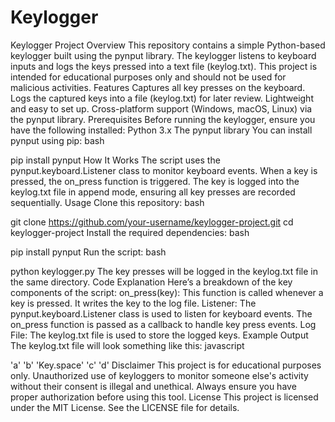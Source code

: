 # Keylogger
Keylogger Project
Overview
This repository contains a simple Python-based keylogger built using the pynput library. The keylogger listens to keyboard inputs and logs the keys pressed into a text file (keylog.txt). This project is intended for educational purposes only and should not be used for malicious activities.
Features
Captures all key presses on the keyboard.
Logs the captured keys into a file (keylog.txt) for later review.
Lightweight and easy to set up.
Cross-platform support (Windows, macOS, Linux) via the pynput library.
Prerequisites
Before running the keylogger, ensure you have the following installed:
Python 3.x
The pynput library
You can install pynput using pip:
bash


pip install pynput
How It Works
The script uses the pynput.keyboard.Listener class to monitor keyboard events.
When a key is pressed, the on_press function is triggered.
The key is logged into the keylog.txt file in append mode, ensuring all key presses are recorded sequentially.
Usage
Clone this repository:
bash


git clone https://github.com/your-username/keylogger-project.git
cd keylogger-project
Install the required dependencies:
bash


pip install pynput
Run the script:
bash


python keylogger.py
The key presses will be logged in the keylog.txt file in the same directory.
Code Explanation
Here’s a breakdown of the key components of the script:
on_press(key): This function is called whenever a key is pressed. It writes the key to the log file.
Listener: The pynput.keyboard.Listener class is used to listen for keyboard events. The on_press function is passed as a callback to handle key press events.
Log File: The keylog.txt file is used to store the logged keys.
Example Output
The keylog.txt file will look something like this:
javascript


'a'
'b'
'Key.space'
'c'
'd'
Disclaimer
This project is for educational purposes only. Unauthorized use of keyloggers to monitor someone else's activity without their consent is illegal and unethical. Always ensure you have proper authorization before using this tool.
License
This project is licensed under the MIT License. See the LICENSE file for details.
